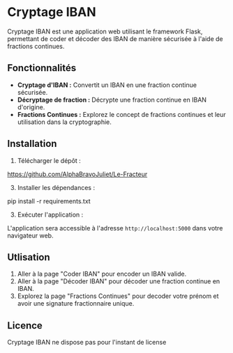 # Cryptage IBAN

Cryptage IBAN est une application web utilisant le framework Flask, permettant de coder et décoder des IBAN de manière sécurisée à l'aide de fractions continues.

## Fonctionnalités

- **Cryptage d'IBAN :** Convertit un IBAN en une fraction continue sécurisée.
- **Décryptage de fraction :** Décrypte une fraction continue en IBAN d'origine.
- **Fractions Continues :** Explorez le concept de fractions continues et leur utilisation dans la cryptographie.

## Installation

1. Télécharger le dépôt :

https://github.com/AlphaBravoJuliet/Le-Fracteur

3. Installer les dépendances :

pip install -r requirements.txt

3. Exécuter l'application :

L'application sera accessible à l'adresse `http://localhost:5000` dans votre navigateur web.

## Utlisation

1. Aller à la page "Coder IBAN" pour encoder un IBAN valide.
2. Aller à la page "Décoder IBAN" pour décoder une fraction continue en IBAN.
3. Explorez la page "Fractions Continues" pour decoder votre prénom et avoir une signature fractionnaire unique.


## Licence

Cryptage IBAN ne dispose pas pour l'instant de license
